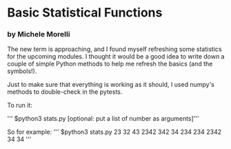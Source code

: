 # Basic Statistical Functions #
### by Michele Morelli ###

The new term is approaching, and I found myself refreshing some statistics for the upcoming modules.
I thought it would be a good idea to write down a couple of simple Python methods to help me refresh the basics (and the symbols!).

Just to make sure that everything is working as it should, I used numpy's methods to double-check in the pytests.

To run it:

''' $python3 stats.py [optional: put a list of number as arguments]'''

So for example:
''' $python3 stats.py 23 32 43 2342 342 34 234 234 2342 34 34 '''
